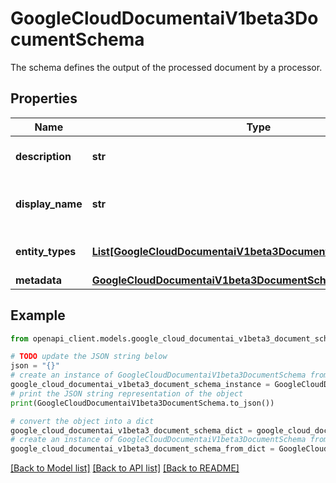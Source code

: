 # GoogleCloudDocumentaiV1beta3DocumentSchema

The schema defines the output of the processed document by a processor.

## Properties

Name | Type | Description | Notes
------------ | ------------- | ------------- | -------------
**description** | **str** | Description of the schema. | [optional] 
**display_name** | **str** | Display name to show to users. | [optional] 
**entity_types** | [**List[GoogleCloudDocumentaiV1beta3DocumentSchemaEntityType]**](GoogleCloudDocumentaiV1beta3DocumentSchemaEntityType.md) | Entity types of the schema. | [optional] 
**metadata** | [**GoogleCloudDocumentaiV1beta3DocumentSchemaMetadata**](GoogleCloudDocumentaiV1beta3DocumentSchemaMetadata.md) |  | [optional] 

## Example

```python
from openapi_client.models.google_cloud_documentai_v1beta3_document_schema import GoogleCloudDocumentaiV1beta3DocumentSchema

# TODO update the JSON string below
json = "{}"
# create an instance of GoogleCloudDocumentaiV1beta3DocumentSchema from a JSON string
google_cloud_documentai_v1beta3_document_schema_instance = GoogleCloudDocumentaiV1beta3DocumentSchema.from_json(json)
# print the JSON string representation of the object
print(GoogleCloudDocumentaiV1beta3DocumentSchema.to_json())

# convert the object into a dict
google_cloud_documentai_v1beta3_document_schema_dict = google_cloud_documentai_v1beta3_document_schema_instance.to_dict()
# create an instance of GoogleCloudDocumentaiV1beta3DocumentSchema from a dict
google_cloud_documentai_v1beta3_document_schema_from_dict = GoogleCloudDocumentaiV1beta3DocumentSchema.from_dict(google_cloud_documentai_v1beta3_document_schema_dict)
```
[[Back to Model list]](../README.md#documentation-for-models) [[Back to API list]](../README.md#documentation-for-api-endpoints) [[Back to README]](../README.md)


